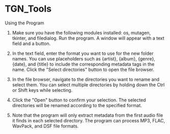 # TGN_Tools

Using the Program

1. Make sure you have the following modules installed: os, mutagen, tkinter, and filedialog.
Run the program. A window will appear with a text field and a button.

2. In the text field, enter the format you want to use for the new folder names. You can use placeholders such as {artist}, {album}, {genre}, {date}, and {title} to include the corresponding metadata tags in the name.
Click the "Select directories" button to open the file browser.

3. In the file browser, navigate to the directories you want to rename and select them. You can select multiple directories by holding down the Ctrl or Shift keys while selecting.

4. Click the "Open" button to confirm your selection. The selected directories will be renamed according to the specified format.

5. Note that the program will only extract metadata from the first audio file it finds in each selected directory. The program can process MP3, FLAC, WavPack, and DSF file formats.
